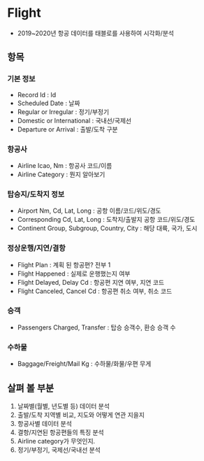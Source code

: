 # Flight

- 2019~2020년 항공 데이터를 태블로를 사용하여 시각화/분석

## 항목
### 기본 정보
- Record Id : Id
- Scheduled Date : 날짜
- Regular or Irregular : 정기/부정기
- Domestic or International : 국내선/국제선
- Departure or Arrival : 출발/도착 구분

### 항공사
- Airline Icao, Nm : 항공사 코드/이름
- Airline Category : 뭔지 알아보기

### 탑승지/도착지 정보
- Airport Nm, Cd, Lat, Long : 공항 이름/코드/위도/경도
- Corresponding Cd, Lat, Long : 도착지/출발지 공항 코드/위도/경도
- Continent Group, Subgroup, Country, City : 해당 대륙, 국가, 도시

### 정상운행/지연/결항
- Flight Plan : 계획 된 항공편? 전부 1
- Flight Happened : 실제로 운행했는지 여부
- Flight Delayed, Delay Cd : 항공편 지연 여부, 지연 코드
- Flight Canceled, Cancel Cd : 항공편 취소 여부, 취소 코드

### 승객
- Passengers Charged, Transfer : 탑승 승객수, 환승 승객 수

### 수하물
- Baggage/Freight/Mail Kg : 수하물/화물/우편 무게


## 살펴 볼 부분
1. 날짜별(월별, 년도별 등) 데이터 분석
2. 출발/도착 지역별 비교, 지도와 어떻게 연관 지을지
3. 항공사별 데이터 분석
4. 결항/지연된 항공편들의 특징 분석
5. Airline category가 무엇인지.
6. 정기/부정기, 국제선/국내선 분석

